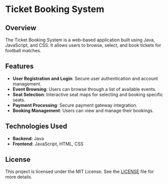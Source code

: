 # Ticket Booking System

## Overview

The Ticket Booking System is a web-based application built using Java, JavaScript, and CSS. It allows users to browse, select, and book tickets for football matches.

## Features

- **User Registration and Login**: Secure user authentication and account management.
- **Event Browsing**: Users can browse through a list of available events.
- **Seat Selection**: Interactive seat maps for selecting and booking specific seats.
- **Payment Processing**: Secure payment gateway integration.
- **Booking Management**: Users can view and manage their bookings.

## Technologies Used

- **Backend**: Java
- **Frontend**: JavaScript, HTML, CSS

## License

This project is licensed under the MIT License. See the [LICENSE](LICENSE) file for more details.
